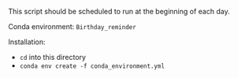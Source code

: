 
This script should be scheduled to run at the beginning of each day. 

Conda environment: `Birthday_reminder`

Installation:
- `cd` into this directory
- `conda env create -f conda_environment.yml`

